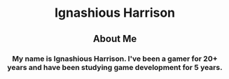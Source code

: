 <!--DOCTYPE html-->
<html>
<body>
  <h1><center><b>Ignashious Harrison</b></center></h1>
</body>
  <h2><center> <b>About Me</b></center> </h2>
  <h3> <center> <b> My name is Ignashious Harrison. I've been a gamer for 20+ years and have been studying game development for 5 years.</b></center> </h3>
</html>
